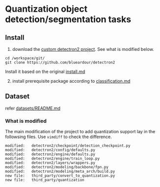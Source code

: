 # Quantization object detection/segmentation tasks

## Install

1. download the [custom detectron2 project](https://github.com/blueardour/detectron2). See what is modified below.

```
cd /workspace/git/
git clone https://github.com/blueardour/detectron2
```

Install it based on the original [install.md](https://github.com/facebookresearch/detectron2/blob/master/INSTALL.md)

2. install prerequisite package according to [classification.md](./classification.md)

## Dataset

refer [datasets/README.md](https://github.com/facebookresearch/detectron2/blob/master/datasets/README.md)

### What is modified

The main modification of the project to add quantization support lay in the followsing files.  Use `vimdiff` to check the difference.

```
modified:   detectron2/checkpoint/detection_checkpoint.py
modified:   detectron2/config/defaults.py
modified:   detectron2/engine/defaults.py
modified:   detectron2/engine/train_loop.py
modified:   detectron2/layers/wrappers.py
modified:   detectron2/modeling/backbone/fpn.py
modified:   detectron2/modeling/meta_arch/build.py
new file:   third_party/convert_to_quantization.py
new file:   third_party/quantization
```

